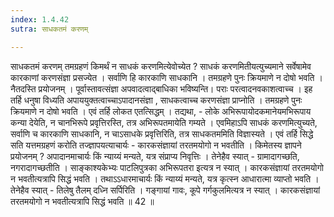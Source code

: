 ```yaml
---
index: 1.4.42
sutra: साधकतमं करणम्

---
```

साधकतमं करणम् तमग्रहणं किमर्थं न साधकं करणमित्येवोच्येत ? साधकं करणमितीयत्युच्यमाने सर्वेषामेव कारकाणां करणसंज्ञा प्रसज्येत । सर्वाणि हि कारकाणि साधकानि । तमग्रहणे पुनः क्रियमाणे न दोषो भवति । नैतदस्ति प्रयोजनम् । पूर्वास्तावत्संज्ञा अपवादत्वाद्बाधिका भविष्यन्ति। पराः परत्वादनवकाशत्वाच्च । इह तर्हि धनुषा विध्यति अपाययुक्तत्वाच्चाऽपादानसंज्ञा , साधकत्वाच्च करणसंज्ञा प्राप्नोति । तमग्रहणे पुनः क्रियमाणे न दोषो भवति । एवं तर्हि लोकत एतत्सिद्धम् । तद्यथा,  -  लोके अभिरूपायोदकमानेयमभिरूपाय कन्या देयेति, न चानभिरूपे प्रवृत्तिरस्ति, तत्र अभिरूपतमायेति गम्यते । एवमिहाऽपि साधकं करणमित्युच्यते, सर्वाणि च कारकाणि साधकानि, न चाऽसाधके प्रवृत्तिरिति, तत्र साधकतममिति विज्ञास्यते । एवं तर्हि सिद्धे सति यत्तमग्रहणं करोति तज्ज्ञापयत्याचार्यः  -  कारकसंज्ञायां तरतमयोगो न भवतीति । किमेतस्य ज्ञापने प्रयोजनम् ? अपादानमाचार्यः किं न्याय्यं मन्यते, यत्र संप्राप्य निवृत्तिः । तेनेहैव स्यात्  -  ग्रामादागच्छति, नगरादागच्छतीति । साङ्काश्यकेभ्यः पाटलिपुत्रका अभिरूपतरा इत्यत्र न स्यात् । कारकसंज्ञायां तरतमयोगो न भवतीत्यत्रापि सिद्धं भवति । तथाऽऽधारमाचार्यः किं न्याय्यं मन्यते, यत्र कृत्स्न आधारात्मा व्याप्तो भवति । तेनेहैव स्यात्  -  तिलेषु तैलम् दध्नि सर्पिरिति । गङ्गायां गावः, कूपे गर्गकुलमित्यत्र न स्यात् । कारकसंज्ञायां तरतमयोगो न भवतीत्यत्रापि सिद्धं भवति ॥ 42 ॥